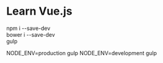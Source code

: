 <h1><strong>Learn Vue.js</strong> <br> </h1>

npm i --save-dev
<br>
bower i --save-dev
<br>
gulp 

NODE_ENV=production gulp
NODE_ENV=development gulp